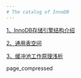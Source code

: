 ```yaml
---
# The catalog of InnoDB
---
```


[1、InnoDB存储引擎结构介绍][1]

[2、通用表空间][2]

[3、缓冲池工作原理浅析][3]

  [1]:https://github.com/Ezail3/Note/blob/master/DB/MySQL/InnoDB/innodb_intro.md
  [2]:https://github.com/Ezail3/Note/blob/master/DB/MySQL/InnoDB/general_space.md
  [3]:https://github.com/Ezail3/Note/blob/master/DB/MySQL/InnoDB/bp_intro.md


page_compressed
